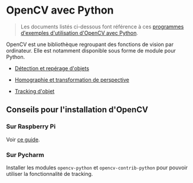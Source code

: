 # OpenCV avec Python

> Les documents listés ci-dessous font référence à ces [programmes d'exemples d'utilisation d'OpenCV avec Python](https://github.com/AssociationIsepRobotique/Sandbox/tree/master/OpenCV).

OpenCV est une bibliothèque regroupant des fonctions de vision par ordinateur. Elle est notamment disponible sous forme de module pour Python.

- [Détection et repérage d'objets](object_detection/object_detection.md)

- [Homographie et transformation de perspective](homography/homography.md)

- [Tracking d'objet](object_tracking/object_tracking.md)

## Conseils pour l'installation d'OpenCV
### Sur Raspberry Pi
Voir [ce guide](https://github.com/AssociationIsepRobotique/Sandbox/blob/master/RaspberryPi/install_opencv_python_rpi.sh).

### Sur Pycharm
Installer les modules ```opencv-python``` et ```opencv-contrib-python``` pour pouvoir utiliser la fonctionnalité de tracking.
